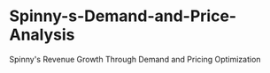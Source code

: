 # Spinny-s-Demand-and-Price-Analysis
Spinny's Revenue Growth Through Demand and Pricing Optimization
